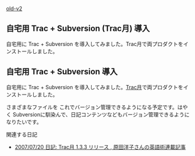 [old-v2](ig071214-orig.html)

## 自宅用 Trac + Subversion (Trac月) 導入

自宅用に Trac + Subversion を導入してみました。Trac月で両プロダクトをインストールしました。


## 自宅用 Trac + Subversion 導入

自宅用に Trac + Subversion を導入してみました。[Trac月](http://sourceforge.jp/projects/traclight/)で両プロダクトをインストールしました。

さまざまなファイルを これでバージョン管理できるようになる予定です。はやく Subversionに馴染んで、日記コンテンツなどもバージョン管理できるようになりたいです。

関連する日記


* [2007/07/20 日記: Trac月 1.3.3 リリース , 原田洋子さんの英語術連載記事](ig070720.html)